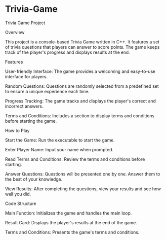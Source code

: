 # Trivia-Game

Trivia Game Project

Overview

This project is a console-based Trivia Game written in C++. It features a set of trivia questions that players can answer to score points. The game keeps track of the player's progress and displays results at the end.  

Features 

User-friendly Interface: The game provides a welcoming and easy-to-use interface for players. 

Random Questions: Questions are randomly selected from a predefined set to ensure a unique experience each time. 

Progress Tracking: The game tracks and displays the player's correct and incorrect answers. 

Terms and Conditions: Includes a section to display terms and conditions before starting the game.

How to Play 

Start the Game: Run the executable to start the game. 

Enter Player Name: Input your name when prompted. 

Read Terms and Conditions: Review the terms and conditions before starting. 

Answer Questions: Questions will be presented one by one. Answer them to the best of your knowledge. 

View Results: After completing the questions, view your results and see how well you did. 

Code Structure 

Main Function: Initializes the game and handles the main loop. 

Result Card: Displays the player's results at the end of the game. 

Terms and Conditions: Presents the game's terms and conditions.
